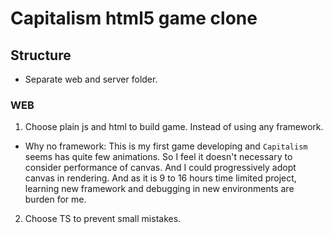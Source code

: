 # Capitalism html5 game clone

## Structure

- Separate web and server folder.

### WEB

1. Choose plain js and html to build game. Instead of using any framework.
  - Why no framework: This is my first game developing and `Capitalism` seems has quite few animations. So I feel it doesn't necessary to consider performance of canvas. And I could progressively adopt canvas in rendering. And as it is 9 to 16 hours time limited project, learning new framework and debugging in new environments are burden for me.
2. Choose TS to prevent small mistakes.

